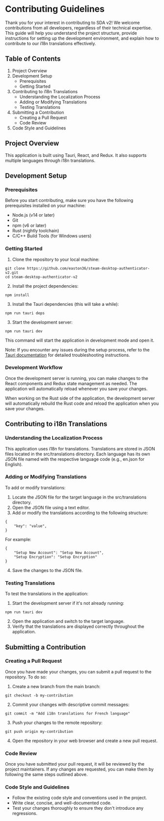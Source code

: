 # Contributing Guidelines

Thank you for your interest in contributing to SDA v2! We welcome contributions from all developers, regardless of their technical expertise. This guide will help you understand the project structure, provide instructions for setting up the development environment, and explain how to contribute to our i18n translations effectively.

## Table of Contents
1. Project Overview
2. Development Setup
	- Prerequisites
	- Getting Started
3. Contributing to i18n Translations
	  - Understanding the Localization Process
	  - Adding or Modifying Translations
	  - Testing Translations
4. Submitting a Contribution
	  - Creating a Pull Request
	  - Code Review
5. Code Style and Guidelines

## Project Overview
This application is built using Tauri, React, and Redux. It also supports multiple languages through i18n translations.

## Development Setup
### Prerequisites
Before you start contributing, make sure you have the following prerequisites installed on your machine:

 - Node.js (v14 or later)
 - Git
 - npm (v6 or later)
 - Rust (nightly toolchain)
 - C/C++ Build Tools (for Windows users)

### Getting Started
1. Clone the repository to your local machine:
```
git clone https://github.com/easton36/steam-desktop-authenticator-v2.git
cd steam-desktop-authenticator-v2
```
2. Install the project dependencies:
```
npm install
```
3. Install the Tauri dependencies (this will take a while):
```
npm run tauri deps
```
3. Start the development server:
```
npm run tauri dev
```
This command will start the application in development mode and open it.

Note: If you encounter any issues during the setup process, refer to the [Tauri documentation](https://tauri.app/v1/guides/getting-started/prerequisites) for detailed troubleshooting instructions.

### Development Workflow
Once the development server is running, you can make changes to the React components and Redux state management as needed. The application will automatically reload whenever you save your changes.

When working on the Rust side of the application, the development server will automatically rebuild the Rust code and reload the application when you save your changes.

## Contributing to i18n Translations
### Understanding the Localization Process
This application uses i18n for translations. Translations are stored in JSON files located in the src/translations directory. Each language has its own JSON file named with the respective language code (e.g., en.json for English).

### Adding or Modifying Translations
To add or modify translations:

1. Locate the JSON file for the target language in the src/translations directory.
2. Open the JSON file using a text editor.
3. Add or modify the translations according to the following structure:
```
{
	"key": "value",
}
```
For example:
```
{
	"Setup New Account": "Setup New Account",
	"Setup Encryption": "Setup Encryption"
}
```
4. Save the changes to the JSON file.

### Testing Translations
To test the translations in the application:

1. Start the development server if it's not already running:
```
npm run tauri dev
```
2. Open the application and switch to the target language.
3. Verify that the translations are displayed correctly throughout the application.

## Submitting a Contribution
### Creating a Pull Request
Once you have made your changes, you can submit a pull request to the repository. To do so:

1. Create a new branch from the main branch:
```
git checkout -b my-contribution
```
2. Commit your changes with descriptive commit messages:
```
git commit -m "Add i18n translations for French language"
```
3. Push your changes to the remote repository:
```
git push origin my-contribution
```
4. Open the repository in your web browser and create a new pull request.

### Code Review
Once you have submitted your pull request, it will be reviewed by the project maintainers. If any changes are requested, you can make them by following the same steps outlined above.

### Code Style and Guidelines
 - Follow the existing code style and conventions used in the project.
 - Write clear, concise, and well-documented code.
 - Test your changes thoroughly to ensure they don't introduce any regressions.
